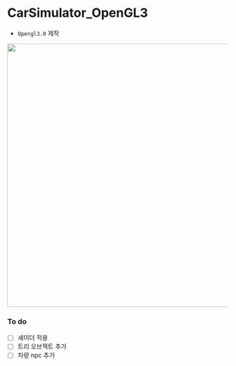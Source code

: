 # CarSimulator_OpenGL3

- `Opengl3.0` 제작
  
<img src="./demo.gif" width="600">


### To do

- [ ] 셰이더 적용
- [ ] 트리 오브젝트 추가
- [ ] 차량 npc 추가